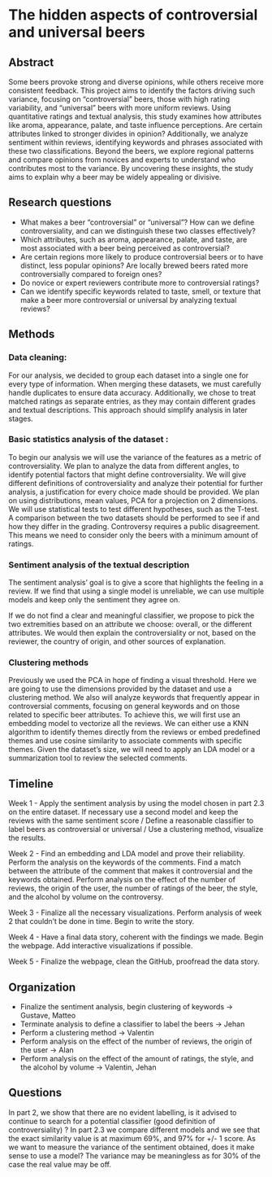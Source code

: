 # The hidden aspects of controversial and universal beers

## Abstract

Some beers provoke strong and diverse opinions, while others receive more consistent feedback. This project aims to identify the factors driving such variance, focusing on “controversial” beers, those with high rating variability, and “universal” beers with more uniform reviews. Using quantitative ratings and textual analysis, this study examines how attributes like aroma, appearance, palate, and taste influence perceptions. Are certain attributes linked to stronger divides in opinion? Additionally, we analyze sentiment within reviews, identifying keywords and phrases associated with these two classifications. Beyond the beers, we explore regional patterns and compare opinions from novices and experts to understand who contributes most to the variance. By uncovering these insights, the study aims to explain why a beer may be widely appealing or divisive.

## Research questions

- What makes a beer “controversial” or “universal”? How can we define controversiality, and can we distinguish these two classes effectively?
- Which attributes, such as aroma, appearance, palate, and taste, are most associated with a beer being perceived as controversial?
- Are certain regions more likely to produce controversial beers or to have distinct, less popular opinions? Are locally brewed beers rated more controversially compared to foreign ones?
- Do novice or expert reviewers contribute more to controversial ratings?
- Can we identify specific keywords related to taste, smell, or texture that make a beer more controversial or universal by analyzing textual reviews?


## Methods

### Data cleaning:

For our analysis, we decided to group each dataset into a single one for every type of information. When merging these datasets, we must carefully handle duplicates to ensure data accuracy. Additionally, we chose to treat matched ratings as separate entries, as they may contain different grades and textual descriptions. This approach should simplify analysis in later stages.

### Basic statistics analysis of the dataset :

To begin our analysis we will use the variance of the features as a metric of controversiality. We plan to analyze the data from different angles, to identify potential factors that might define controversiality. We will give different definitions of controversiality and analyze their potential for further analysis, a justification for every choice made should be provided. We plan on using distributions, mean values, PCA for a projection on 2 dimensions. We will use statistical tests to test different hypotheses, such as the T-test. A comparison between the two datasets should be performed to see if and how they differ in the grading. Controversy requires a public disagreement. This means we need to consider only the beers with a minimum amount of ratings.

### Sentiment analysis of the textual description

The sentiment analysis’ goal is to give a score that highlights the feeling in a review. If we find that using a single model is unreliable, we can use multiple models and keep only the sentiment they agree on.  

If we do not find a clear and meaningful classifier, we propose to pick the two extremities based on an attribute we choose: overall, or the different attributes. We would then explain the controversiality or not, based on the reviewer, the country of origin, and other sources of explanation.

### Clustering methods

Previously we used the PCA in hope of finding a visual threshold. Here we are going to use the dimensions provided by the dataset and use a clustering method. We also will analyze keywords that frequently appear in controversial comments, focusing on general keywords and on those related to specific beer attributes. To achieve this, we will first use an embedding model to vectorize all the reviews. We can either use a KNN algorithm to identify themes directly from the reviews or embed predefined themes and use cosine similarity to associate comments with specific themes. Given the dataset’s size, we will need to apply an LDA model or a summarization tool to review the selected comments.

## Timeline

Week 1 -  Apply the sentiment analysis by using the model chosen in part 2.3 on the entire dataset. If necessary use a second model and keep the reviews with the same sentiment score / Define a reasonable classifier to label beers as controversial or universal / Use a clustering method, visualize the results.

Week 2 - Find an embedding and LDA model and prove their reliability. Perform the analysis on the keywords of the comments. Find a match between the attribute of the comment that makes it controversial and the keywords obtained. Perform analysis on the effect of the number of reviews, the origin of the user, the number of ratings of the beer, the style, and the alcohol by volume on the controversy.

Week 3 - Finalize all the necessary visualizations. Perform analysis of week 2 that couldn’t be done in time. Begin to write the story.

Week 4 - Have a final data story, coherent with the findings we made. Begin the webpage. Add interactive visualizations if possible.

Week 5 - Finalize the webpage, clean the GitHub, proofread the data story.


## Organization

- Finalize the sentiment analysis, begin clustering of keywords -> Gustave, Matteo
- Terminate analysis to define a classifier to label the beers -> Jehan
- Perform a clustering method -> Valentin
- Perform analysis on the effect of the number of reviews, the origin of the user -> Alan
- Perform analysis on the effect of the amount of ratings, the style, and the alcohol by volume -> Valentin, Jehan


## Questions

In part 2, we show that there are no evident labelling, is it advised to continue to search for a potential classifier (good definition of controversiality) ?
In part 2.3 we compare different models and we see that the exact similarity value is at maximum 69%, and 97% for +/- 1 score. As we want to measure the variance of the sentiment obtained, does it make sense to use a model? The variance may be meaningless as for 30% of the case the real value may be off.
